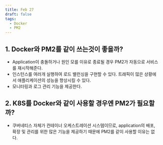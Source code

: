 ```yaml
---
title: Feb 27
draft: false
tags:
  - Docker
  - PM2
---
```

## 1. Docker와 PM2를 같이 쓰는것이 좋을까?
- Application이 충돌하거나 원인 모를 이유로 종료될 경우 PM2가 자동으로 서비스를 재시작해준다.
- 인스턴스를 여러개 실행하여 로드 밸런싱을 구현할 수 있다. 트래픽이 많은 상황에서 애플리케이션의 성능을 향상시킬 수 있다.
- 모니터링과 로그 관리 기능을 제공한다.

## 2. K8S를 Docker와 같이 사용할 경우엔 PM2가 필요할까?
- 쿠버네티스 자체가 컨테이너 오케스트레이션 시스템이므로, application의 배포, 확장 및 관리를 위한 많은 기능을 제공하기 때문에 PM2를 같이 사용할 이유는 없다.